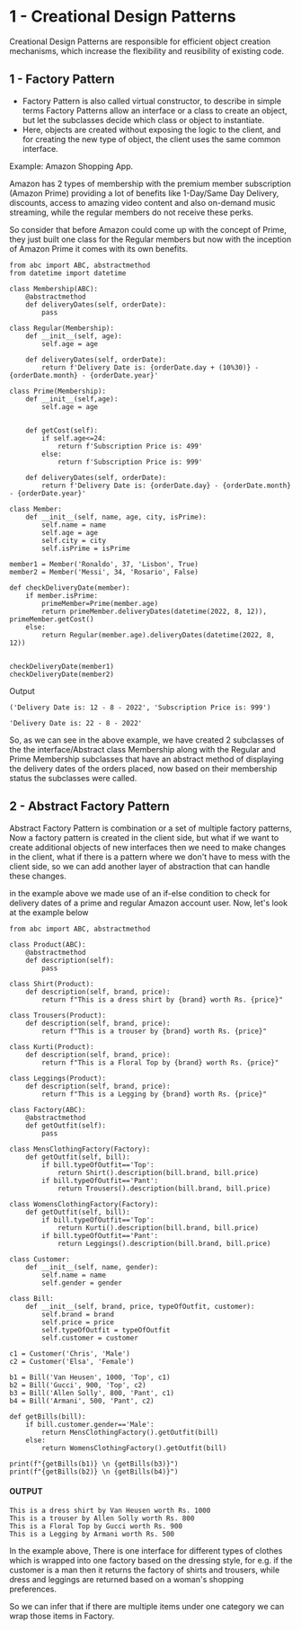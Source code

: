 # 1 - Creational Design Patterns

Creational Design Patterns are responsible for efficient object creation mechanisms, which increase the flexibility and reusibility of existing code.

## 1 - Factory Pattern

- Factory Pattern is also called virtual constructor, to describe in simple terms Factory Patterns allow an interface or a class to create an object, but let the subclasses decide which class or object to instantiate. 
- Here, objects are created without exposing the logic to the client, and for creating the new type of object, the client uses the same common interface.

Example:
Amazon Shopping App.

Amazon has 2 types of membership with the premium member subscription (Amazon Prime) providing a lot of benefits like 1-Day/Same Day Delivery, discounts, access to amazing video content and also on-demand music streaming, while the regular members do not receive these perks.

So consider that before Amazon could come up with the concept of Prime, they just built one class for the Regular members but now with the inception of Amazon Prime it comes with its own benefits.

```
from abc import ABC, abstractmethod
from datetime import datetime

class Membership(ABC):
    @abstractmethod
    def deliveryDates(self, orderDate):
        pass

class Regular(Membership):
    def __init__(self, age):
        self.age = age
        
    def deliveryDates(self, orderDate):
        return f'Delivery Date is: {orderDate.day + (10%30)} - {orderDate.month} - {orderDate.year}'

class Prime(Membership):
    def __init__(self,age):
        self.age = age
        
    
    def getCost(self):
        if self.age<=24:
            return f'Subscription Price is: 499'
        else:
            return f'Subscription Price is: 999'
    
    def deliveryDates(self, orderDate):
        return f'Delivery Date is: {orderDate.day} - {orderDate.month} - {orderDate.year}'

class Member:
    def __init__(self, name, age, city, isPrime):
        self.name = name
        self.age = age
        self.city = city
        self.isPrime = isPrime

member1 = Member('Ronaldo', 37, 'Lisbon', True)
member2 = Member('Messi', 34, 'Rosario', False)

def checkDeliveryDate(member):
    if member.isPrime:
        primeMember=Prime(member.age)
        return primeMember.deliveryDates(datetime(2022, 8, 12)), primeMember.getCost()
    else:
        return Regular(member.age).deliveryDates(datetime(2022, 8, 12))
        

checkDeliveryDate(member1)
checkDeliveryDate(member2)

```

Output
```
('Delivery Date is: 12 - 8 - 2022', 'Subscription Price is: 999')

'Delivery Date is: 22 - 8 - 2022'
```

So, as we can see in the above example, we have created 2 subclasses of the the interface/Abstract class Membership along with the Regular and Prime Membership subclasses that have an abstract method of displaying the delivery dates of the orders placed, now based on their membership status the subclasses were called.


## 2 - Abstract Factory Pattern

Abstract Factory Pattern is combination or a set of multiple factory patterns, Now a factory pattern is created in the client side, but what if we want to create additional objects of new interfaces then we need to make changes in the client, what if there is a pattern where we don't have to mess with the client side, so we can add another layer of abstraction that can handle these changes.

in the example above we made use of an if-else condition to check for delivery dates of a prime and regular Amazon account user.
Now, let's look at the example below


```
from abc import ABC, abstractmethod

class Product(ABC):
    @abstractmethod
    def description(self):
        pass
        
class Shirt(Product):
    def description(self, brand, price):
        return f"This is a dress shirt by {brand} worth Rs. {price}"

class Trousers(Product):
    def description(self, brand, price):
        return f"This is a trouser by {brand} worth Rs. {price}"
 
class Kurti(Product):
    def description(self, brand, price):
        return f"This is a Floral Top by {brand} worth Rs. {price}"

class Leggings(Product):
    def description(self, brand, price):
        return f"This is a Legging by {brand} worth Rs. {price}"

class Factory(ABC):
    @abstractmethod
    def getOutfit(self):
        pass

class MensClothingFactory(Factory):
    def getOutfit(self, bill):
        if bill.typeOfOutfit=='Top':
            return Shirt().description(bill.brand, bill.price)
        if bill.typeOfOutfit=='Pant':
            return Trousers().description(bill.brand, bill.price)

class WomensClothingFactory(Factory):
    def getOutfit(self, bill):
        if bill.typeOfOutfit=='Top':
            return Kurti().description(bill.brand, bill.price)
        if bill.typeOfOutfit=='Pant':
            return Leggings().description(bill.brand, bill.price)
            
class Customer:
    def __init__(self, name, gender):
        self.name = name
        self.gender = gender

class Bill:
    def __init__(self, brand, price, typeOfOutfit, customer):
        self.brand = brand
        self.price = price
        self.typeOfOutfit = typeOfOutfit
        self.customer = customer
 
c1 = Customer('Chris', 'Male')
c2 = Customer('Elsa', 'Female')

b1 = Bill('Van Heusen', 1000, 'Top', c1)
b2 = Bill('Gucci', 900, 'Top', c2)
b3 = Bill('Allen Solly', 800, 'Pant', c1)
b4 = Bill('Armani', 500, 'Pant', c2)

def getBills(bill):
    if bill.customer.gender=='Male':
        return MensClothingFactory().getOutfit(bill)
    else:
        return WomensClothingFactory().getOutfit(bill)

print(f"{getBills(b1)} \n {getBills(b3)}")
print(f"{getBills(b2)} \n {getBills(b4)}")
```

#### OUTPUT

```
This is a dress shirt by Van Heusen worth Rs. 1000 
This is a trouser by Allen Solly worth Rs. 800
This is a Floral Top by Gucci worth Rs. 900 
This is a Legging by Armani worth Rs. 500
```

In the example above, There is one interface for different types of clothes which is wrapped into one factory based on the dressing style, for e.g. if the customer is a man then it returns the factory of shirts and trousers, while dress and leggings are returned based on a woman's shopping preferences.

So we can infer that if there are multiple items under one category we can wrap those items in Factory.



